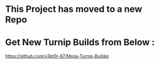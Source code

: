 # This Project has moved to a new Repo 

# Get New Turnip Builds from Below :

https://github.com/v3kt0r-87/Mesa-Turnip-Builder

